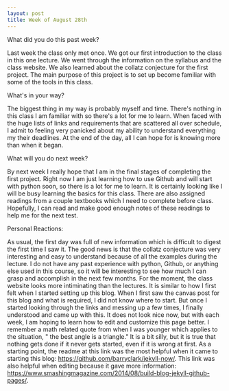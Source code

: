 ```yaml
---
layout: post
title: Week of August 28th
---
```


What did you do this past week?

Last week the class only met once. We got our first introduction to the class in this one lecture. We went through the information on the syllabus and the class website. We also learned about the collatz conjecture for the first project. The main purpose of this project is to set up become familiar with some of the tools in this class.    
 
 What's in your way?
 
The biggest thing in my way is probably myself and time. There's nothing in this class I am familiar with so there's a lot for me to learn. When faced with the huge lists of links and requirements that are scattered all over schedule, I admit to feeling very panicked about my ability to understand everything my their deadlines. At the end of the day, all I can hope for is knowing more than when it began.  

What will you do next week?

By next week I really hope that I am in the final stages of completing the first project. Right now I am just learning how to use Github and will start with python soon, so there is a lot for me to learn. It is certainly looking like I will be busy learning the basics for this class. There are also assigned readings from a couple textbooks which I need to complete before class. Hopefully, I can read and make good enough notes of these readings to help me for the next test.    

Personal Reactions:

As usual, the first day was full of new information which is difficult to digest the first time I saw it. The good news is that the collatz conjecture was very interesting and easy to understand because of all the examples during the lecture. I do not have any past experience with python, Github, or anything else used in this course, so it will be interesting to see how much I can grasp and accomplish in the next few months. For the moment, the class website looks more intiminating than the lectures. It is similar to how I first felt when I started setting up this blog. When I first saw the canvas post for this blog and what is required, I did not know where to start. But once I started looking through the links and messing up a few times, I finally understood and came up with this. It does not look nice now, but with each week, I am hoping to learn how to edit and customize this page better. I remember a math related quote from when I was younger which applies to the situation, " the best angle is a triangle." It is a bit silly, but it is true that nothing gets done if it never gets started, even if it is wrong at first. As a starting point, the readme at this link was the most helpful when it came to starting this blog: https://github.com/barryclark/jekyll-now/. This link was also helpful when editing because it gave more information:  https://www.smashingmagazine.com/2014/08/build-blog-jekyll-github-pages/.  




